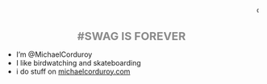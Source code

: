 <marquee>drip or drown??....</marquee>

<h1 align="center" style="font-size: 22px; opacity: 0.5;"> #SWAG IS FOREVER</h1>




- I’m @MichaelCorduroy
- I like birdwatching and skateboarding
- i do stuff on <a href = "https://michaelcorduroy.com">michaelcorduroy.com</a>
